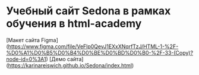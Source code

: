 # Учебный сайт Sedona в рамках обучения в html-academy

[Макет сайта Figma] (https://www.figma.com/file/VeFlp0QevJ1EXxXNqrfTzJ/HTML-1-%2F-%D0%A1%D0%B5%D0%B4%D0%BE%D0%BD%D0%B0-%2F-33-(Copy)?node-id=0%3A1)
[Демо сайта] (https://karinareiswich.github.io/Sedona/index.html)
